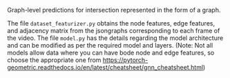 Graph-level predictions for intersection represented in the form of a graph.

The file `dataset_featurizer.py` obtains the node features, edge features, and adjacency matrix from the jsongraphs corresponding to each frame of the video.
The file `model.py` has the details regarding the model architecture and can be modified as per the required model and layers. (Note: Not all models allow data where you can have bode node and edge features, so choose the appropriate one from https://pytorch-geometric.readthedocs.io/en/latest/cheatsheet/gnn_cheatsheet.html)
 
